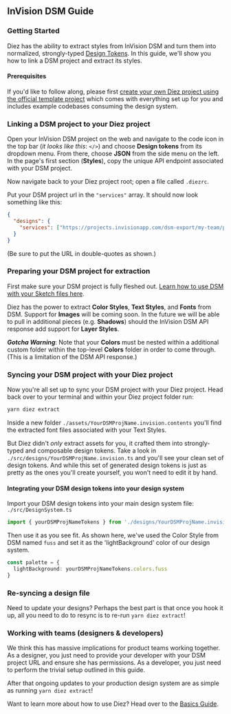## InVision DSM Guide

### Getting Started

Diez has the ability to extract styles from InVision DSM and turn them into normalized, strongly-typed [Design Tokens](/glossary/#tokens). In this guide, we'll show you how to link a DSM project and extract its styles.

#### Prerequisites

If you'd like to follow along, please first [create your own Diez project using the official template project](/getting-started/#set-up) which comes with everything set up for you and includes example codebases consuming the design system.


### Linking a DSM project to your Diez project
Open your InVision DSM project on the web and navigate to the code icon in the top bar (*it looks like this*: `</>`) and choose **Design tokens** from its dropdown menu. From there, choose **JSON** from the side menu on the left. In the page's first section (**Styles**), copy the unique API endpoint associated with your DSM project. 

Now navigate back to your Diez project root; open a file called `.diezrc`.

Put your DSM project url in the `"services"` array. It should now look something like this:

```json
{
  "designs": {
    "services": ["https://projects.invisionapp.com/dsm-export/my-team/proj-name/style-data.json?exportFormat=list&key=ryVazK2NB"]
  }
}
```

<div class="note">(Be sure to put the URL in double-quotes as shown.)</div>

### Preparing your DSM project for extraction
First make sure your DSM project is fully fleshed out. [Learn how to use DSM with your Sketch files here](https://support.invisionapp.com/hc/en-us/articles/115005685166). 

Diez has the power to extract **Color Styles**, **Text Styles**, and **Fonts** from DSM. Support for **Images** will be coming soon. In the future we will be able to pull in additional pieces (e.g. **Shadows**) should the InVision DSM API response add support for **Layer Styles**.

<div class="aside"><i><strong>Gotcha Warning</strong></i>: Note that your <strong>Colors</strong> must be nested within a additional custom folder within the top-level <strong>Colors</strong> folder in order to come through. (This is a limitation of the DSM API response.)</div>

### Syncing your DSM project with your Diez project
Now you're all set up to sync your DSM project with your Diez project. Head back over to your terminal and within your Diez project folder run:

```bash
yarn diez extract
```

Inside a new folder `./assets/YourDSMProjName.invision.contents` you'll find the extracted font files associated with your Text Styles.

But Diez didn't _only_ extract assets for you, it crafted them into strongly-typed and composable design tokens. Take a look in `./src/designs/YourDSMProjName.invision.ts` and you'll see your clean set of design tokens. And while this set of generated design tokens is just as pretty as the ones you'll create yourself, you won't need to edit it by hand.

#### Integrating your DSM design tokens into your design system

Import your DSM design tokens into your main design system file: `./src/DesignSystem.ts`

```typescript
import { yourDSMProjNameTokens } from './designs/YourDSMProjName.invision';
```

Then use it as you see fit. As shown here, we've used the Color Style from DSM named `fuss` and set it as the 'lightBackground' color of our design system.

```typescript
const palette = {
  lightBackground: yourDSMProjNameTokens.colors.fuss
}
```

### Re-syncing a design file

Need to update your designs? Perhaps the best part is that once you hook it up, all you need to do to resync is to re-run `yarn diez extract`!

### Working with teams (designers & developers)

We think this has massive implications for product teams working together. As a designer, you just need to provide your developer with your DSM project URL and ensure she has permissions. As a developer, you just need to perform the trivial setup outlined in this guide.

After that ongoing updates to your production design system are as simple as running `yarn diez extract`!

Want to learn more about how to use Diez? Head over to the [Basics Guide](/getting-started/the-basics).
